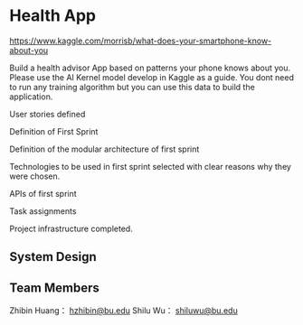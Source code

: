 # Health App



https://www.kaggle.com/morrisb/what-does-your-smartphone-know-about-you


Build a health advisor App based on patterns your phone knows about you.  Please use the AI Kernel model develop in Kaggle as a guide.  You dont need to run any training algorithm but you can use this data to build the application.



User stories defined

Definition of First Sprint

Definition of the modular architecture of first sprint

Technologies to be used in first sprint selected with clear reasons why they were chosen.

APIs of first sprint

Task assignments

Project infrastructure completed.
## System Design

## Team  Members
Zhibin Huang： hzhibin@bu.edu
Shilu Wu： shiluwu@bu.edu
